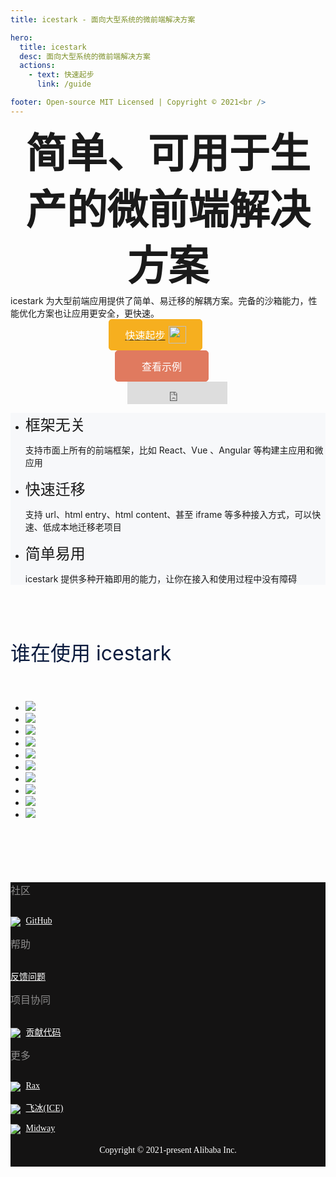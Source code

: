 ```yaml
---
title: icestark - 面向大型系统的微前端解决方案

hero:
  title: icestark
  desc: 面向大型系统的微前端解决方案
  actions:
    - text: 快速起步
      link: /guide

footer: Open-source MIT Licensed | Copyright © 2021<br />
---
```


<div class="homepage-root">
  <div style="max-width: 1180px;position: relative;z-index: 2; display: flex; flex-direction: column; align-items: center">
    <div class="homepage-title" style="font-size: 65px; text-align: center;line-height: 90px; font-weight: 800; max-width: 600px">
      简单、可用于生产的微前端解决方案
    </div>
    <div class="homepage-subtitle" >
       icestark 为大型前端应用提供了简单、易迁移的解耦方案。完备的沙箱能力，性能优化方案也让应用更安全，更快速。
    </div>
    <div class="quick-start" >
      <a class="quick-start-btn" href="/guide" style="display: flex">
        <button style="width: 150px;margin-right: 0;color: #fff;background: #F6AF1F;height: 50px;font-size: 16px;border: 1px solid #F6AF1F;border-radius: 5px;box-sizing: border-box;cursor: pointer;outline: none; display: flex; align-items: center;justify-content: center" >快速起步 <img style="height: 28px;display: inline-block;margin-left: 5px" src="https://img.alicdn.com/imgextra/i4/O1CN012a5IVT1eElYyUIAo8_!!6000000003840-55-tps-200-200.svg" /></button>
      </a>
      <a href="https://icestark-react.surge.sh" target="_blank">
        <button style="width: 150px;margin-right: 0;color: #fff;background: #e07a5f;height: 50px;font-size: 16px;border: 1px solid #e07a5f;border-radius: 5px;box-sizing: border-box;cursor: pointer;outline: none;margin-left: 10px" >查看示例</button>
      </a>
      <div class="quick-start-github">
        <iframe  style="border-top-width: 0px;vertical-align: bottom;margin-left:30px;border-right-width: 0px;border-bottom-width: 0px;border-left-width: 0px;width: 160px;height: 36px;" src="https://ghbtns.com/github-btn.html?user=ice-lab&repo=icestark&type=star&count=true&size=large" ></iframe>
      </div>
    </div>
  </div>
</div>

<div style="background-color:#f7f8fa">
  <div style="max-width:1180px;width:100%;margin:0 auto;">
    <ul class="features">
      <li class="features-item">
        <div class="features-header" style="font-size: 24px;font-weight: 500;">框架无关</div>
        <p>支持市面上所有的前端框架，比如 React、Vue 、Angular 等构建主应用和微应用</p>
      </li>
      <li class="features-item">
        <div class="features-header" style="font-size: 24px;font-weight: 500;">快速迁移</div>
        <p>支持 url、html entry、html content、甚至 iframe 等多种接入方式，可以快速、低成本地迁移老项目</p>
      </li>
      <li class="features-item">
        <div class="features-header" style="font-size: 24px;font-weight: 500;">简单易用</div>
        <p>icestark 提供多种开箱即用的能力，让你在接入和使用过程中没有障碍</p>
      </li>
    </ul>
  </div>
</div>

<div>
  <div style="max-width:1180px;width:100%;margin:0 auto;">
    <div style="color:#0b1b3e;font-size:32px;margin:0 0 10px;padding-top: 70px;height: 88px">谁在使用 icestark</div>
    <div class="userContainer" style="margin-bottom: 100px">
      <ul class="userGroup">
        <li class="userItem"><img class="userItemImg " src="//gw.alicdn.com/tfs/TB11_n_fq67gK0jSZFHXXa9jVXa-1280-533.png_200x200.jpg"></li>
        <li class="userItem"><img class="userItemImg " src="//gw.alicdn.com/tfs/TB1LW.Xfvb2gK0jSZK9XXaEgFXa-190-27.png"></li>
        <li class="userItem"><img class="userItemImg " src="//gw.alicdn.com/tfs/TB1IZMbfET1gK0jSZFrXXcNCXXa-1754-485.png_200x200.jpg"></li>
        <li class="userItem"><img class="userItemImg " src="//gw.alicdn.com/tfs/TB1QxUbfxz1gK0jSZSgXXavwpXa-308-56.png"></li>
        <li class="userItem"><img class="userItemImg " src="//gw.alicdn.com/tfs/TB1UBEbfBv0gK0jSZKbXXbK2FXa-748-327.png"></li>
        <li class="userItem"><img class="userItemImg " src="//gw.alicdn.com/tfs/TB1pDIbfET1gK0jSZFrXXcNCXXa-1460-387.png"></li>
        <li class="userItem"><img class="userItemImg " src="//gw.alicdn.com/tfs/TB1ayl9mpYqK1RjSZLeXXbXppXa-170-62.png"></li>
        <li class="userItem"><img class="userItemImg " src="//img.alicdn.com/tfs/TB1Ly5oS3HqK1RjSZFPXXcwapXa-238-54.png"></li>
        <li class="userItem"><img class="userItemImg " src="//gw.alicdn.com/tfs/TB1aiAbfEz1gK0jSZLeXXb9kVXa-228-63.png"></li>
        <li class="userItem"><img class="userItemImg " src="//gw.alicdn.com/tfs/TB1olIdfAL0gK0jSZFxXXXWHVXa-696-148.jpg_200x200.jpg"></li>
      </ul>
    </div>
  </div>
</div>

<div class="footer-container" style="padding-bottom: 18px;background-color: #141313;color: #fff;font-size: 14px;font-family: PingFangSC-Regular;">
  <div class="footer-wrapper" >
    <div class="footer-block-content">
      <div style="font-size: 16px;opacity: .5;">社区</div>
      <div style="margin-top: 30px;">
        <ul style="list-style-type: none;padding: 0;margin:0;">
          <li style="width: 200px;margin-bottom: 15px;">
            <img src="//gw.alicdn.com/tfs/TB1H5bLeaL7gK0jSZFBXXXZZpXa-78-78.jpg" style="vertical-align: middle; margin-right: 5px; max-width: 16px; max-height: 16px;">
            <a style="color:#ffffff;" target="_blank" href="//github.com/ice-lab/icestark"> GitHub </a>
          </li>
        </ul>
      </div>
    </div>
    <div class="footer-block-content" >
      <div style="font-size: 16px;opacity: .5;">帮助</div>
      <div style="margin-top: 30px;">
        <ul style="list-style-type: none;padding: 0;margin:0;">
          <li style="width: 200px;margin-bottom: 15px;">
            <a style="color:#ffffff;" target="_blank" href="//github.com/ice-lab/icestark/issues/new?assignees=&labels=bug&template=bug_report.md"> 反馈问题 </a>
          </li>
        </ul>
      </div>
    </div>
    <div class="footer-block-content">
      <div style="font-size: 16px;opacity: .5;">项目协同</div>
        <div style="margin-top: 30px;">
          <ul style="list-style-type: none;padding: 0;margin:0;">
            <li style="width: 200px;margin-bottom: 15px;">
              <img src="//gw.alicdn.com/tfs/TB1H5bLeaL7gK0jSZFBXXXZZpXa-78-78.jpg" style="vertical-align: middle; margin-right: 5px; max-width: 16px; max-height: 16px;">
              <a style="color:#ffffff;" href="/guide/contribute">  贡献代码 </a>
            </li>
          </ul>
        </div>
      </div>
      <div class="footer-block-content">
        <div style="font-size: 16px;opacity: .5;">更多</div>
        <div style="margin-top: 30px;">
          <ul style="list-style-type: none;padding: 0;margin:0;">
            <li style="width: 200px;margin-bottom: 15px;">
              <img src="//gw.alicdn.com/tfs/TB1oBQrXKT2gK0jSZFvXXXnFXXa-152-148.png" style="vertical-align: middle; margin-right: 5px; max-width: 16px; max-height: 16px;">
              <a style="color:#ffffff;" target="_blank" href="//rax.js.org/"> Rax </a>
            </li>
            <li style="width: 200px;margin-bottom: 15px;">
              <img src="//img.alicdn.com/tps/TB1kBU7NpXXXXXLXXXXXXXXXXXX-160-160.png" style="vertical-align: middle; margin-right: 5px; max-width: 16px; max-height: 16px;">
              <a style="color:#ffffff;" target="_blank" href="//ice.work/"> 飞冰(ICE) </a>
            </li>
            <li style="width: 200px;margin-bottom: 15px;">
              <img src="//img.alicdn.com/tfs/TB1k4.laW6qK1RjSZFmXXX0PFXa-237-237.png" style="vertical-align: middle; margin-right: 5px; max-width: 16px; max-height: 16px;">
              <a style="color:#ffffff;" target="_blank" href="//midwayjs.org/"> Midway </a>
            </li>
          </ul>
        </div>
      </div>
    </div>
    <div style="display:flex;margin-top: 18px">
      <div style="margin: 0px auto;">Copyright © 2021-present Alibaba Inc.</div>
    </div>
  </div>
</div>
